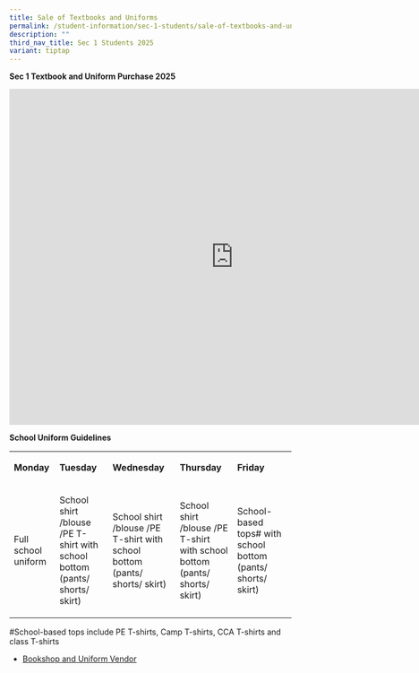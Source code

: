 ```yaml
---
title: Sale of Textbooks and Uniforms
permalink: /student-information/sec-1-students/sale-of-textbooks-and-uniforms/
description: ""
third_nav_title: Sec 1 Students 2025
variant: tiptap
---
```

<p><strong>Sec 1 Textbook and Uniform Purchase 2025</strong>
</p>
<div class="iframe-wrapper">
<iframe height="600" width="800" allowfullscreen="true" frameborder="0" src="https://docs.google.com/presentation/d/e/2PACX-1vQGQ6CNggKj-hLG1rhm223qIh2405GtIL-I6-QxLXdXz5HeB1qXQHG3xtNBJ8112N8QK_fSEmnhvtIg/embed?start=false&amp;loop=false&amp;delayms=3000"></iframe>
</div>
<p><strong>School Uniform Guidelines</strong>
</p>
<table style="minWidth: 125px">
<colgroup>
<col>
<col>
<col>
<col>
<col>
</colgroup>
<tbody>
<tr>
<td rowspan="1" colspan="1">
<p><strong>Monday</strong>
</p>
</td>
<td rowspan="1" colspan="1">
<p><strong>Tuesday</strong>
</p>
</td>
<td rowspan="1" colspan="1">
<p><strong>Wednesday</strong>
</p>
</td>
<td rowspan="1" colspan="1">
<p><strong>Thursday</strong>
</p>
</td>
<td rowspan="1" colspan="1">
<p><strong>Friday</strong>
</p>
</td>
</tr>
<tr>
<td rowspan="1" colspan="1">
<p>Full school uniform</p>
</td>
<td rowspan="1" colspan="1">
<p>School shirt /blouse /PE T-shirt with school bottom (pants/ shorts/ skirt)</p>
</td>
<td rowspan="1" colspan="1">
<p>School shirt /blouse /PE T-shirt with school bottom (pants/ shorts/ skirt)</p>
</td>
<td rowspan="1" colspan="1">
<p>School shirt /blouse /PE T-shirt with school bottom (pants/ shorts/ skirt)</p>
</td>
<td rowspan="1" colspan="1">
<p>School-based tops#&nbsp;with school bottom (pants/ shorts/ skirt)</p>
</td>
</tr>
</tbody>
</table>
<p>#School-based tops include PE T-shirts, Camp T-shirts, CCA T-shirts and
class T-shirts</p>
<ul data-tight="true" class="tight">
<li>
<p><a href="/student-information/bookshop-n-uniform-vendor/" rel="noopener noreferrer nofollow" target=""><u>Bookshop and Uniform Vendor</u></a>
</p>
<p></p>
</li>
</ul>
<p></p>